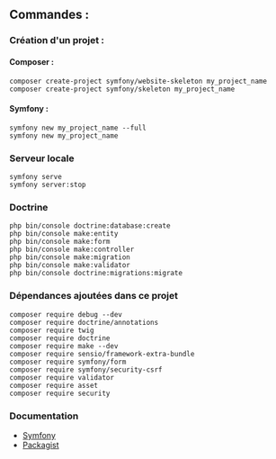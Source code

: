 ## Commandes :

### Création d'un projet :

#### Composer :
```
composer create-project symfony/website-skeleton my_project_name
composer create-project symfony/skeleton my_project_name
```

#### Symfony :
```
symfony new my_project_name --full
symfony new my_project_name
```

### Serveur locale
```
symfony serve
symfony server:stop
```

### Doctrine
```
php bin/console doctrine:database:create
php bin/console make:entity
php bin/console make:form
php bin/console make:controller
php bin/console make:migration
php bin/console make:validator
php bin/console doctrine:migrations:migrate
```

### Dépendances ajoutées dans ce projet
```
composer require debug --dev
composer require doctrine/annotations
composer require twig
composer require doctrine
composer require make --dev
composer require sensio/framework-extra-bundle
composer require symfony/form
composer require symfony/security-csrf
composer require validator
composer require asset
composer require security
```

### Documentation
- [Symfony](https://symfony.com/doc/current/index.html)
- [Packagist](https://packagist.org/)
